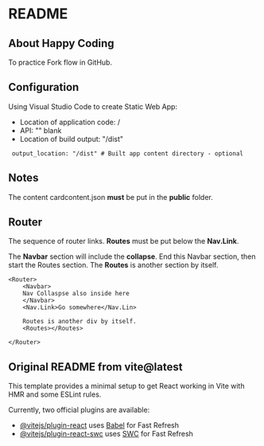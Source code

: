 # README

## About Happy Coding

To practice Fork flow in GitHub.

## Configuration

Using Visual Studio Code to create Static Web App:

- Location of application code: /
- API: "" blank
- Location of build output: "/dist"


```
 output_location: "/dist" # Built app content directory - optional
```

## Notes

The content cardcontent.json **must** be put in the **public** folder.

## Router

The sequence of router links. **Routes** must be put below the **Nav.Link**.

The **Navbar** section will include the **collapse**. End this Navbar section, then start the Routes section. The **Routes** is another section by itself.

```
<Router>
    <Navbar>
    Nav Collaspse also inside here
    </Navbar>
    <Nav.Link>Go somewhere</Nav.Lin>
    
    Routes is another div by itself.
    <Routes></Routes>
    
</Router>

```


## Original README from vite@latest

This template provides a minimal setup to get React working in Vite with HMR and some ESLint rules.

Currently, two official plugins are available:

- [@vitejs/plugin-react](https://github.com/vitejs/vite-plugin-react/blob/main/packages/plugin-react/README.md) uses [Babel](https://babeljs.io/) for Fast Refresh
- [@vitejs/plugin-react-swc](https://github.com/vitejs/vite-plugin-react-swc) uses [SWC](https://swc.rs/) for Fast Refresh
